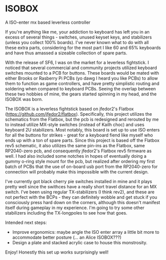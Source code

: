 # ISOBOX
A ISO-enter mx based leverless controller

If you're anything like me, your addiction to keyboard has left you in an excess of several things - switches, unused keyset keys, and stabilizers (unless you collect 100% boards). I've never known what to do with all these extra parts, considering for the most part I like 60 and 65% keyboards and have thus amassed a sizeable collection of spare parts. 

With the release of SF6, I was on the market for a leverless fightstick. I noticed that several commercial and community projects utilized keyboard switches mounted to a PCB for buttons. These boards would be mated with either Brooks or Rasberry Pi PCBs (yo dawg I heard you like PCBs) to allow them to function as game controllers, and have pretty simplistic routing and soldering when compared to keyboard PCBs. Seeing the overlap between these two hobbies of mine, the gears started spinning in my head, and the ISOBOX was born. 

The ISOBOX is a leverless fightstick based on jfedor2's Flatbox (https://github.com/jfedor2/flatbox). Specifically, this project utilizes the schematics from the Flatbox, but the pcb is redesigned and rerouted by me to instead utilize MX-style switches (instead of Kailh choc) and uses keyboard 2U stabilizers. Most notably, this board is set up to use ISO enters for all the buttons for strikes - great for a keyboard fiend like myself who ends up with a ton of spare parts. Since this project is based off the Flatbox rev5 schematic, it also utilizes the same pin-ins as the Flatbox, same RP2040-zero pcb, and consequently jfedor2's Flatbox rev5 firmware as well. I had also included some notches in hopes of eventually doing a gummy o-ring style mount for the pcb, but realized after ordering my first batch of PCBs that the use of on-board usb port from the RP2040-zero for connection will probably make this impossible with the current design. 

I've currently got black cherry pie switches installed in mine and it plays pretty well since the swithces have a really short travel distance for an MX switch. I've been using regular TX-stabilizers (I think rev2), and these are not perfect with the BCPs - they can definitely wobble and get stuck if you consciously press hard down on the corners, although this doesn't manifest itself during gameplay in my experience. I'm going to try some other stabilizers including the TX-longpoles to see how that goes.  

Intended next steps:
- Improve ergonomics: maybe angle the ISO enter array a little bit more to accommodate better posture (... an Alice ISOBOX???)
- Design a plate and stacked acrylic case to house this monstrosity.

Enjoy! Honestly this set up works surprisingly well! 
